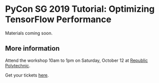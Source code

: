 # PyCon SG 2019 Tutorial: Optimizing TensorFlow Performance

Materials coming soon.

## More information

Attend the workshop 10am to 1pm on Saturday, October 12 at [Republic Polytechnic](https://pycon.sg/venue/).

Get your tickets [here](https://www.eventnook.com/event/pyconsingapore2019/).
